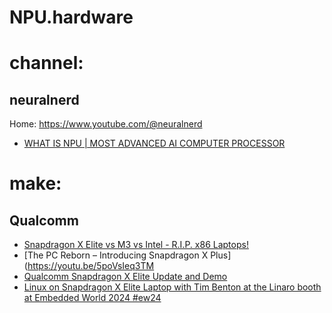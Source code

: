 # NPU.hardware
# channel:
## neuralnerd
Home: https://www.youtube.com/@neuralnerd
- [WHAT IS NPU | MOST ADVANCED AI COMPUTER PROCESSOR](https://youtu.be/6Jm0SjtU4jo)

# make:
## Qualcomm
- [Snapdragon X Elite vs M3 vs Intel - R.I.P. x86 Laptops!](https://youtu.be/8FrNBsXtrsA)
- [The PC Reborn – Introducing Snapdragon X Plus](https://youtu.be/5poVsIeq3TM
- [Qualcomm Snapdragon X Elite Update and Demo](https://youtu.be/Auz3Sde2g_E)
- [Linux on Snapdragon X Elite Laptop with Tim Benton at the Linaro booth at Embedded World 2024 #ew24](https://youtu.be/rEaGyCAS9fY)
